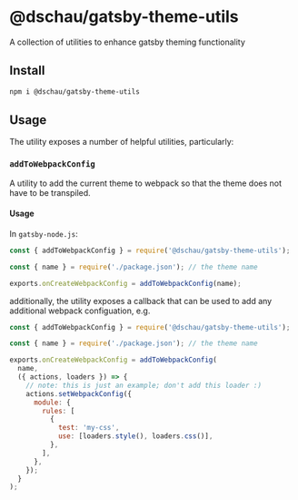 # @dschau/gatsby-theme-utils

A collection of utilities to enhance gatsby theming functionality

## Install

```sh
npm i @dschau/gatsby-theme-utils
```

## Usage

The utility exposes a number of helpful utilities, particularly:

### `addToWebpackConfig`

A utility to add the current theme to webpack so that the theme does not have to be transpiled.

#### Usage

In `gatsby-node.js`:

```js
const { addToWebpackConfig } = require('@dschau/gatsby-theme-utils');

const { name } = require('./package.json'); // the theme name

exports.onCreateWebpackConfig = addToWebpackConfig(name);
```

additionally, the utility exposes a callback that can be used to add any additional webpack configuation, e.g.

```js
const { addToWebpackConfig } = require('@dschau/gatsby-theme-utils');

const { name } = require('./package.json'); // the theme name

exports.onCreateWebpackConfig = addToWebpackConfig(
  name,
  ({ actions, loaders }) => {
    // note: this is just an example; don't add this loader :)
    actions.setWebpackConfig({
      module: {
        rules: [
          {
            test: 'my-css',
            use: [loaders.style(), loaders.css()],
          },
        ],
      },
    });
  }
);
```
